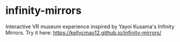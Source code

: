 # infinity-mirrors
Interactive VR museum experience inspired by Yayoi Kusama's Infinity Mirrors.
Try it here: https://kellycmao12.github.io/infinity-mirrors/

